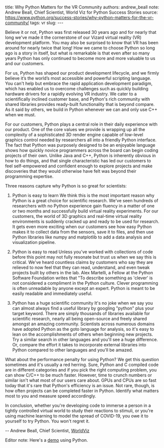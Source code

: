 title: Why Python Matters for the VR Community
authors: andrew_beall
note: Andrew Beall, Chief Scientist, World Viz for Python Success Stories
source: https://www.python.org/success-stories/why-python-matters-for-the-vr-community/
tags: vr
slug: ---



Believe it or not, Python was first released 30 years ago and for nearly that long we've made it the cornerstone of our Vizard virtual reality (VR) development platform. You may also be surprised to know that VR has been around for nearly twice that long! How we came to choose Python so long ago is a story in itself, but what is remarkable is that even after so many years Python has only continued to become more and more valuable to us and our customers.

For us, Python has shaped our product development lifecycle, and we firmly believe it’s the world’s most accessible and powerful scripting language. You can't help but embrace the rapid application development paradigm, which has enabled us to overcome challenges such as quickly building hardware drivers for a rapidly evolving VR industry. We cater to a scientifically inclined customer base, and Python's rich community with shared libraries provides ready-built functionality that is beyond compare. As it said by others, we build in Python whenever we can and only use C++ when we must.

For our customers, Python plays a central role in their daily experience with our product. One of the core values we provide is wrapping up all the complexity of a sophisticated 3D render engine capable of low-level graphics control needed by researchers all into a friendly Python interface. The fact that Python was purposely designed to be an enjoyable language shows how quickly novice programmers across the board can begin coding projects of their own. Unlike Java and C++, Python is inherently obvious in how to do things, and that single characteristic has led our customers to feel self-empowered and confident enough to explore projects and make discoveries that they would otherwise have felt was beyond their programming expertise.

Three reasons capture why Python is so great for scientists:

1) Python is easy to learn We think this is the most important reason why Python is a great choice for scientific research. We've seen hundreds of researchers with no Python experience gain fluency in a matter of one or two months and successfully build virtual reality experiments. For our customers, the world of 3D graphics and real-time virtual reality environments is suddenly cracked up and ready to be used for research. It gets even more exciting when our customers see how easy Python makes it to collect data from the sensors, save it to files, and then use Python libraries like numpy and matplotlib to add a data analysis and visualization pipeline.

2) Python is easy to read Unless you've worked with collections of code before this point may not fully resonate but trust us when we say this is critical. We've heard countless claims by customers who say they are relieved to now feel that they can read, understand, and even tweak projects built by others in the lab. Alex Martelli, a Fellow at the Python Software Foundation writes that "To describe something as 'clever' is not considered a compliment in the Python culture. Clever programming is often unreadable by anyone except an expert. Python is meant to be easily readable and immediately useful.

3) Python has a huge scientific community It's no joke when we say you can almost always find a useful library by googling "python" plus your target keyword. There are simply thousands of libraries available for scientific research, nearly all being open-source and freely shared amongst an amazing community. Scientists across numerous domains have adopted Python as the goto language for analysis, so it's easy to lean on the accomplishments of others when beginning new projects. Try a similar search in other languages and you'll see a huge difference. Or, compare the effort it takes to incorporate external libraries into Python compared to other languages and you'll be amazed.

What about the performance penalty for using Python? We get this question sometimes and it's usually a red herring. Sure, Python and C compiled code are in different categories and if you pick the right computing problem, you can show C/C++ to be much faster. However, time to crunch numbers or similar isn't what most of our users care about. GPUs and CPUs are so fast today that it's rare that Python's efficiency is an issue. Not rare, though, is how often projects can be completed faster in Python. Identify what matters most to you and measure speed accordingly.

In conclusion, whether you're developing code to immerse a person in a tightly controlled virtual world to study their reactions to stimuli, or you're using machine learning to model the spread of COVID-19, you owe it to yourself to try Python. You won't regret it.

-- Andrew Beall, Chief Scientist, [WorldViz](https://www.worldviz.com/)


Editor note: Here's a [demo](https://docs.worldviz.com/vizard/latest/#Hierarchical_Models.htm%3FTocPath%3DTutorials%20%26%20Examples%7C3D%20models%7CHierarchical%20models%20%26%20coordinate%20systems%7C_____1) using Python.